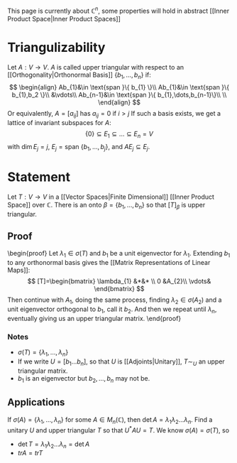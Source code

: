 This page is currently about $\mathbb{C}^{n}$, some properties will hold in abstract [[Inner Product Space|Inner Product Spaces]]
# Triangulizability
Let $A:V\to V$. $A$ is called upper triangular with respect to an [[Orthogonality|Orthonormal Basis]] $\{ b_{1},\dots,b_n \}$ if:
$$
\begin{align}
Ab_{1}&\in \text{span  }\{ b_{1} \}\\
Ab_{1}&\in \text{span  }\{ b_{1},b_2 \}\\
&\vdots\\
Ab_{n-1}&\in \text{span  }\{ b_{1},\dots,b_{n-1}\}\\ \\
\end{align}
$$
Or equivalently, $A=[a_{ij}]$ has $a_{ij}=0$ if $i>j$
If such a basis exists, we get a lattice of invariant subspaces for $A$:
$$
\{ 0 \}\subseteq E_{1}\subseteq\dots\subseteq E_n=V
$$
with $\dim E_j=j$, $E_j=\text{span }\{ b_{1},\dots,b_j \}$, and $AE_j\subseteq E_j$.
# Statement
Let $T:V\to V$ in a [[Vector Spaces|Finite Dimensional]] [[Inner Product Space]] over $\mathbb{C}$. There is an onto $\beta=\{ b_{1},\dots,b_n \}$ so that $[T]_\beta$ is upper triangular.
## Proof
\begin{proof}
Let $\lambda_{1} \in\sigma(T)$ and $b_{1}$ be a unit eigenvector for $\lambda_{1}$. Extending $b_{1}$ to any orthonormal basis gives the [[Matrix Representations of Linear Maps]]:
$$
[T]=\begin{bmatrix}
\lambda_{1} &*&* \\
0  &A_{2}\\
\vdots& 
\end{bmatrix}
$$
Then continue with $A_{1}$, doing the same process, finding $\lambda_{2}\in\sigma(A_{2})$ and a unit eigenvector orthogonal to $b_{1}$, call it $b_{2}$.
And then we repeat until $\lambda_n$, eventually giving us an upper triangular matrix.
\end{proof}
### Notes
- $\sigma(T)=\{ \lambda_{1},\dots,\lambda_n \}$
-  If we write $U = [b_{1} \dots b_n]$, so that $U$ is [[Adjoints|Unitary]], $T\sim_U$ an upper triangular matrix.
- $b_{1}$ is an eigenvector but $b_{2},\dots,b_n$ may not be.
## Applications
If $\sigma(A)=\{ \lambda_{1},\dots,\lambda_n \}$ for some $A\in M_n(\mathbb{C})$, then $\det A=\lambda_{1}\lambda_{2}\dots\lambda_n$. Find a unitary $U$ and upper triangular $T$ so that $U^*AU=T$. We know $\sigma(A)=\sigma(T),$ so 
- $\det T=\lambda_{1}\lambda_{2}\dots\lambda_n=\det A$
- $tr A=tr T$